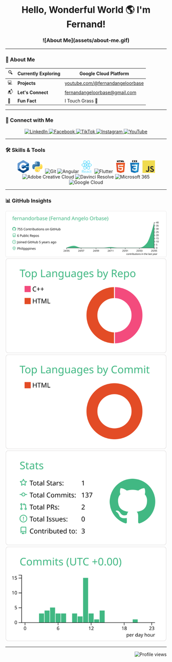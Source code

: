 <h1 align="center">Hello, Wonderful World 🌎 I'm Fernand!</h1>

<h3 align="center">
  ![About Me](assets/about-me.gif)
</h3>

---

### 🌟 About Me
<div align="center">

| 🔍 | **Currently Exploring** | Google Cloud Platform |
|---|-------------------------|--------------------------------------|
| 💻 | **Projects** | [youtube.com/@fernandangeloorbase](https://youtube.com/@fernandangeloorbase) |
| 📬 | **Let's Connect**       | fernandangeloorbase@gmail.com       |
| 🍃 | **Fun Fact**            | I Touch Grass 🌾                    |

</div>

---

### 📱 Connect with Me

<p align="center">
  <a href="https://linkedin.com/in/fernand-angelo-orbase-026015203/" target="_blank">
    <img src="https://raw.githubusercontent.com/rahuldkjain/github-profile-readme-generator/master/src/images/icons/Social/linked-in-alt.svg" alt="LinkedIn" height="30" width="40" />
  </a>
  <a href="https://facebook.com/FERNANDonYT" target="_blank">
    <img src="https://raw.githubusercontent.com/rahuldkjain/github-profile-readme-generator/master/src/images/icons/Social/facebook.svg" alt="Facebook" height="30" width="40" />
  </a>
  <a href="https://tiktok.com/FERNANDonYT" target="_blank">
    <img src="https://cdn.worldvectorlogo.com/logos/tiktok-icon-2.svg" alt="TikTok" height="30" width="40" />
  </a>
  <a href="https://instagram.com/fernand.on.yt" target="_blank">
    <img src="https://raw.githubusercontent.com/rahuldkjain/github-profile-readme-generator/master/src/images/icons/Social/instagram.svg" alt="Instagram" height="30" width="40" />
  </a>
  <a href="https://www.youtube.com/@fernandonyt" target="_blank">
    <img src="https://raw.githubusercontent.com/rahuldkjain/github-profile-readme-generator/master/src/images/icons/Social/youtube.svg" alt="YouTube" height="30" width="40" />
  </a>
</p>

---

### 🛠️ Skills & Tools

<p align="center">
  <img src="https://raw.githubusercontent.com/devicons/devicon/master/icons/cplusplus/cplusplus-original.svg" alt="C++" width="40" height="40"/>
  <img src="https://raw.githubusercontent.com/devicons/devicon/master/icons/python/python-original.svg" alt="Python" width="40" height="40"/>
  <img src="https://www.vectorlogo.zone/logos/git-scm/git-scm-icon.svg" alt="Git" width="40" height="40"/>
  <img src="https://angular.io/assets/images/logos/angular/angular.svg" alt="Angular" width="40" height="40"/>
  <img src="https://raw.githubusercontent.com/devicons/devicon/master/icons/react/react-original-wordmark.svg" alt="React" width="40" height="40"/>
  <img src="https://www.vectorlogo.zone/logos/flutterio/flutterio-icon.svg" alt="Flutter" width="40" height="40"/>
  <img src="https://raw.githubusercontent.com/devicons/devicon/master/icons/html5/html5-original-wordmark.svg" alt="HTML5" width="40" height="40"/>
  <img src="https://raw.githubusercontent.com/devicons/devicon/master/icons/css3/css3-original-wordmark.svg" alt="CSS3" width="40" height="40"/>
  <img src="https://raw.githubusercontent.com/devicons/devicon/master/icons/javascript/javascript-original.svg" alt="JavaScript" width="40" height="40"/>
  <img src="https://upload.wikimedia.org/wikipedia/commons/thumb/4/4c/Adobe_Creative_Cloud_rainbow_icon.svg/360px-Adobe_Creative_Cloud_rainbow_icon.svg.png" alt="Adobe Creative Cloud" width="40" height="40"/>
  <img src="https://upload.wikimedia.org/wikipedia/commons/thumb/9/90/DaVinci_Resolve_17_logo.svg/98px-DaVinci_Resolve_17_logo.svg.png?20211228192035" alt="Davinci Resolve" width="40" height="40"/>
  <img src="https://res-1.cdn.office.net/files/fabric-cdn-prod_20230815.002/assets/brand-icons/product/svg/m365_48x1.svg" alt="Microsoft 365" width="40" height="40"/>
  <img src="https://www.vectorlogo.zone/logos/google_cloud/google_cloud-icon.svg" alt="Google Cloud" width="40" height="40"/>
</p>

---

### 📊 GitHub Insights

<div align="center">
  <img src="https://raw.githubusercontent.com/fernandorbase/fernand-orbase/master/profile-summary-card-output/vue/0-profile-details.svg"/>
  <img src="https://raw.githubusercontent.com/fernandorbase/fernand-orbase/master/profile-summary-card-output/vue/1-repos-per-language.svg"/>
  <img src="https://raw.githubusercontent.com/fernandorbase/fernand-orbase/master/profile-summary-card-output/vue/2-most-commit-language.svg"/>
  <img src="https://raw.githubusercontent.com/fernandorbase/fernand-orbase/master/profile-summary-card-output/vue/3-stats.svg"/>
  <img src="https://raw.githubusercontent.com/fernandorbase/fernand-orbase/master/profile-summary-card-output/vue/4-productive-time.svg"/>
</div>

---

<p align="right">
  <img src="https://komarev.com/ghpvc/?username=fernandorbase&label=Profile%20views&color=0e75b6&style=flat" alt="Profile views" />
</p>
